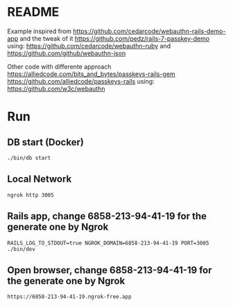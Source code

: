 # README

Example inspired from https://github.com/cedarcode/webauthn-rails-demo-app and the tweak of it https://github.com/pedz/rails-7-passkey-demo
using: https://github.com/cedarcode/webauthn-ruby and https://github.com/github/webauthn-json

Other code with differente approach
https://alliedcode.com/bits_and_bytes/passkeys-rails-gem
https://github.com/alliedcode/passkeys-rails
using: https://github.com/w3c/webauthn


# Run

## DB start (Docker)

`./bin/db start`

## Local Network

```
ngrok http 3005
```

## Rails app, change 6858-213-94-41-19 for the generate one by Ngrok

```
RAILS_LOG_TO_STDOUT=true NGROK_DOMAIN=6858-213-94-41-19 PORT=3005 ./bin/dev
```

## Open browser, change 6858-213-94-41-19 for the generate one by Ngrok

```
https://6858-213-94-41-19.ngrok-free.app
```